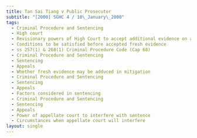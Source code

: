 ```yaml
---
title: Tan Sai Tiang v Public Prosecutor
subtitle: "[2000] SGHC 4 / 10\_January\_2000"
tags:
  - Criminal Procedure and Sentencing
  - High court
  - Revisionary powers of High Court to accept additional evidence on appeal
  - Conditions to be satisfied before accepted fresh evidence
  - ss 257(1) & 268(1) Criminal Procedure Code (Cap 68)
  - Criminal Procedure and Sentencing
  - Sentencing
  - Appeals
  - Whether fresh evidence may be adduced in mitigation
  - Criminal Procedure and Sentencing
  - Sentencing
  - Appeals
  - Factors considered in sentencing
  - Criminal Procedure and Sentencing
  - Sentencing
  - Appeals
  - Power of appellate court to interfere with sentence
  - Circumstances when appellate court will interfere
layout: single
---
```


